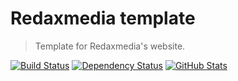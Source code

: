 Redaxmedia template
===================

> Template for Redaxmedia's website.

[![Build Status](https://img.shields.io/travis/redaxmedia/redaxmedia-template.svg)](https://travis-ci.org/redaxmedia/redaxmedia-template)
[![Dependency Status](https://gemnasium.com/badges/github.com/redaxmedia/redaxmedia-template.svg)](https://gemnasium.com/github.com/redaxmedia/redaxmedia-template)
[![GitHub Stats](https://img.shields.io/badge/github-stats-ff5500.svg)](https://githubstats.com/redaxmedia/redaxmedia-template)
